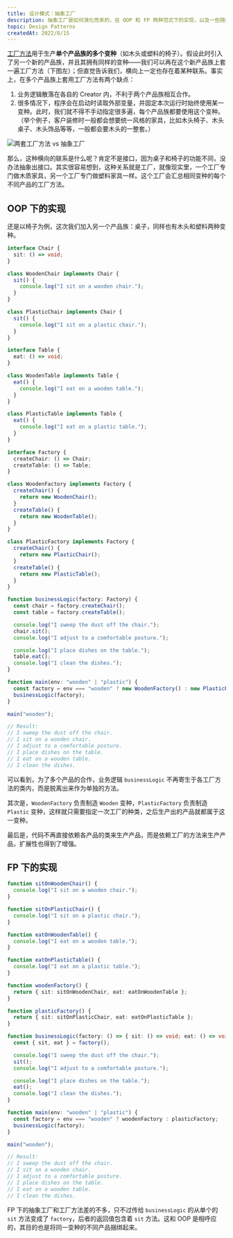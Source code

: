 ```yaml
---
title: 设计模式：抽象工厂
description: 抽象工厂是如何演化而来的，在 OOP 和 FP 两种范式下的实现，以及一些随想。
topic: Design Patterns
createdAt: 2022/8/15
---
```


[工厂方法](/posts/factory-method)用于生产**单个产品族的多个变种**（如木头或塑料的椅子）。假设此时引入了另一个新的产品族，并且其拥有同样的变种——我们可以再在这个新产品族上套一遍工厂方法（下图左）；但直觉告诉我们，横向上一定也存在着某种联系。事实上，在多个产品族上套用工厂方法有两个缺点：

1. 业务逻辑散落在各自的 Creator 内，不利于两个产品族相互合作。
2. 很多情况下，程序会在启动时读取外部变量，并固定本次运行时始终使用某一变种。此时，我们就不得不手动指定很多遍，每个产品族都要使用这个变种。（举个例子，客户装修时一般都会想要统一风格的家具，比如木头椅子、木头桌子、木头饰品等等，一般都会要木头的一整套。）

![两套工厂方法 vs 抽象工厂](https://s2.loli.net/2022/08/15/alA9VHgEWMrJXPY.png)

那么，这种横向的联系是什么呢？肯定不是接口，因为桌子和椅子的功能不同，没办法抽象出接口。其实很容易想到，这种关系就是工厂，就像现实里，一个工厂专门做木质家具，另一个工厂专门做塑料家具一样。这个工厂会汇总相同变种的每个不同产品的工厂方法。

## OOP 下的实现

还是以椅子为例，这次我们加入另一个产品族：桌子，同样也有木头和塑料两种变种。

```ts
interface Chair {
  sit: () => void;
}

class WoodenChair implements Chair {
  sit() {
    console.log("I sit on a wooden chair.");
  }
}

class PlasticChair implements Chair {
  sit() {
    console.log("I sit on a plastic chair.");
  }
}

interface Table {
  eat: () => void;
}

class WoodenTable implements Table {
  eat() {
    console.log("I eat on a wooden table.");
  }
}

class PlasticTable implements Table {
  eat() {
    console.log("I eat on a plastic table.");
  }
}

interface Factory {
  createChair: () => Chair;
  createTable: () => Table;
}

class WoodenFactory implements Factory {
  createChair() {
    return new WoodenChair();
  }
  createTable() {
    return new WoodenTable();
  }
}

class PlasticFactory implements Factory {
  createChair() {
    return new PlasticChair();
  }
  createTable() {
    return new PlasticTable();
  }
}

function businessLogic(factory: Factory) {
  const chair = factory.createChair();
  const table = factory.createTable();

  console.log("I sweep the dust off the chair.");
  chair.sit();
  console.log("I adjust to a comfortable posture.");

  console.log("I place dishes on the table.");
  table.eat();
  console.log("I clean the dishes.");
}

function main(env: "wooden" | "plastic") {
  const factory = env === "wooden" ? new WoodenFactory() : new PlasticFactory();
  businessLogic(factory);
}

main("wooden");

// Result:
// I sweep the dust off the chair.
// I sit on a wooden chair.
// I adjust to a comfortable posture.
// I place dishes on the table.
// I eat on a wooden table.
// I clean the dishes.
```

可以看到，为了多个产品的合作，业务逻辑 `businessLogic` 不再寄生于各工厂方法的类内，而是脱离出来作为单独的方法。

其次是，`WoodenFactory` 负责制造 `Wooden` 变种，`PlasticFactory` 负责制造 `Plastic` 变种，这样就只需要指定一次工厂的种类，之后生产出的产品就都属于这一变种。

最后是，代码不再直接依赖各产品的类来生产产品，而是依赖工厂的方法来生产产品，扩展性也得到了增强。

## FP 下的实现

```ts
function sitOnWoodenChair() {
  console.log("I sit on a wooden chair.");
}

function sitOnPlasticChair() {
  console.log("I sit on a plastic chair.");
}

function eatOnWoodenTable() {
  console.log("I eat on a wooden table.");
}

function eatOnPlasticTable() {
  console.log("I eat on a plastic table.");
}

function woodenFactory() {
  return { sit: sitOnWoodenChair, eat: eatOnWoodenTable };
}

function plasticFactory() {
  return { sit: sitOnPlasticChair, eat: eatOnPlasticTable };
}

function businessLogic(factory: () => { sit: () => void; eat: () => void }) {
  const { sit, eat } = factory();

  console.log("I sweep the dust off the chair.");
  sit();
  console.log("I adjust to a comfortable posture.");

  console.log("I place dishes on the table.");
  eat();
  console.log("I clean the dishes.");
}

function main(env: "wooden" | "plastic") {
  const factory = env === "wooden" ? woodenFactory : plasticFactory;
  businessLogic(factory);
}

main("wooden");

// Result:
// I sweep the dust off the chair.
// I sit on a wooden chair.
// I adjust to a comfortable posture.
// I place dishes on the table.
// I eat on a wooden table.
// I clean the dishes.
```

FP 下的抽象工厂和工厂方法差的不多，只不过传给 `businessLogic` 的从单个的 `sit` 方法变成了 `factory`，后者的返回值包含着 `sit` 方法。这和 OOP 是相呼应的，其目的也是将同一变种的不同产品捆绑起来。
